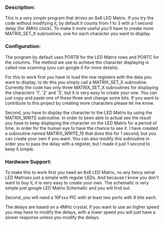<html>
<head>
<meta http-equiv="Content-Type" content="text/html; charset=UTF-8">
</head>

<body>

<h3>Description:</h3>
<p>
This is a very simple program that drives an 8x8 LED Matrix. If you try the code without modifying it, by default it counts from 
1 to 3 with a 1 second delay (for 4MHz clock). To make it more useful you'll have to create more MATRIX_SET_X subroutines, one for each character you want to display. 
</p>

<h3>Configuration:</h3>
<p>
The program by default uses PORTB for the LED Matrix rows and PORTC for the columns. The method we use to achieve 
the character displaying is called row scanning (you can google it for more details). 
</p>
<p>
For this to work first you have to load the row registers with the data you want to display, to do this you simply 
call a MATRIX_SET_X subroutine. Currently the code has only three MATRIX_SET_X subroutines for displaying the characters 
'1', '2' and '3', but it is very easy to create your one. You can just copy and paste one of these three and change some bits. 
If you want to contribute to this project by creating more characters please let me know. 
</p>
<p>
Second, you have to display the character to the LED Matrix by using the MATRIX_WRITE subroutine. 
In order to been able to actual see the result you have to keep displaying the character on the LED 
Matrix for a period of time, in order for the human eye to have the chance to see it. I have created a subroutine 
named MATRIX_WRITE_1S that does this for 1 second, but you can create your own if you want. You can also modify this subroutine 
in order you to pass the delay with a register, but I made it just 1 second to keep it simple. 
</p>

<h3>Hardware Support:</h3>
<p>
To make this to work first you need an 8x8 LED Matrix, no any fancy serial LED Matrixes just a simple with regular LEDs. 
And because I know you don't want to buy it, it is very easy to create your own. The schematic 
is very simple just google LED Matrix Schematic and you will find out.
</p>
<p>
Second, you will need a 16Fxxx PIC with at least two ports with 8 bits each.
</p>
<p>
The delays are based on a 4MHz crystal, 
if you want to use an higher speed you may have to modify the delays, with a lower speed you will just have a 
slower response unless you modify the delays.
</p>
</body>
</html>